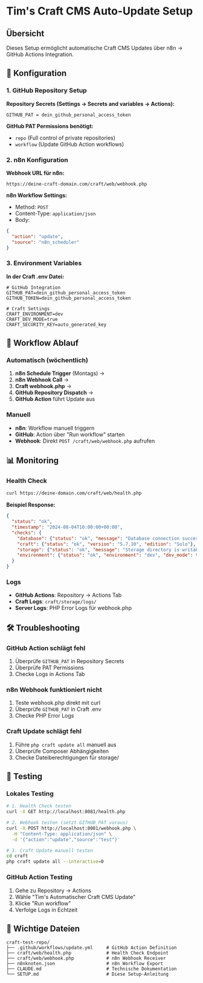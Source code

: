# Tim's Craft CMS Auto-Update Setup

## Übersicht

Dieses Setup ermöglicht automatische Craft CMS Updates über n8n → GitHub Actions Integration.

## 🔧 Konfiguration

### 1. GitHub Repository Setup

**Repository Secrets (Settings → Secrets and variables → Actions):**
```
GITHUB_PAT = dein_github_personal_access_token
```

**GitHub PAT Permissions benötigt:**
- `repo` (Full control of private repositories)
- `workflow` (Update GitHub Action workflows)

### 2. n8n Konfiguration

**Webhook URL für n8n:**
```
https://deine-craft-domain.com/craft/web/webhook.php
```

**n8n Workflow Settings:**
- Method: `POST`
- Content-Type: `application/json`
- Body:
```json
{
  "action": "update",
  "source": "n8n_scheduler"
}
```

### 3. Environment Variables

**In der Craft .env Datei:**
```env
# GitHub Integration
GITHUB_PAT=dein_github_personal_access_token
GITHUB_TOKEN=dein_github_personal_access_token

# Craft Settings
CRAFT_ENVIRONMENT=dev
CRAFT_DEV_MODE=true
CRAFT_SECURITY_KEY=auto_generated_key
```

## 🚀 Workflow Ablauf

### Automatisch (wöchentlich)
1. **n8n Schedule Trigger** (Montags) → 
2. **n8n Webhook Call** → 
3. **Craft webhook.php** → 
4. **GitHub Repository Dispatch** → 
5. **GitHub Action** führt Update aus

### Manuell
- **n8n**: Workflow manuell triggern
- **GitHub**: Action über "Run workflow" starten
- **Webhook**: Direkt `POST /craft/web/webhook.php` aufrufen

## 📊 Monitoring

### Health Check
```bash
curl https://deine-domain.com/craft/web/health.php
```

**Beispiel Response:**
```json
{
  "status": "ok",
  "timestamp": "2024-08-04T10:00:00+00:00",
  "checks": {
    "database": {"status": "ok", "message": "Database connection successful"},
    "craft": {"status": "ok", "version": "5.7.10", "edition": "Solo"},
    "storage": {"status": "ok", "message": "Storage directory is writable"},
    "environment": {"status": "ok", "environment": "dev", "dev_mode": true}
  }
}
```

### Logs
- **GitHub Actions**: Repository → Actions Tab
- **Craft Logs**: `craft/storage/logs/`
- **Server Logs**: PHP Error Logs für webhook.php

## 🛠️ Troubleshooting

### GitHub Action schlägt fehl
1. Überprüfe `GITHUB_PAT` in Repository Secrets
2. Überprüfe PAT Permissions
3. Checke Logs in Actions Tab

### n8n Webhook funktioniert nicht
1. Teste webhook.php direkt mit curl
2. Überprüfe `GITHUB_PAT` in Craft .env
3. Checke PHP Error Logs

### Craft Update schlägt fehl
1. Führe `php craft update all` manuell aus
2. Überprüfe Composer Abhängigkeiten
3. Checke Dateiberechtigungen für storage/

## 🔄 Testing

### Lokales Testing
```bash
# 1. Health Check testen
curl -X GET http://localhost:8081/health.php

# 2. Webhook testen (setzt GITHUB_PAT voraus)
curl -X POST http://localhost:8081/webhook.php \
  -H "Content-Type: application/json" \
  -d '{"action":"update","source":"test"}'

# 3. Craft Update manuell testen
cd craft
php craft update all --interactive=0
```

### GitHub Action Testing
1. Gehe zu Repository → Actions
2. Wähle "Tim's Automatischer Craft CMS Update" 
3. Klicke "Run workflow"
4. Verfolge Logs in Echtzeit

## 📁 Wichtige Dateien

```
craft-test-repo/
├── .github/workflows/update.yml     # GitHub Action Definition
├── craft/web/health.php             # Health Check Endpoint  
├── craft/web/webhook.php            # n8n Webhook Receiver
├── n8nknoten.json                   # n8n Workflow Export
├── CLAUDE.md                        # Technische Dokumentation
└── SETUP.md                         # Diese Setup-Anleitung
```
